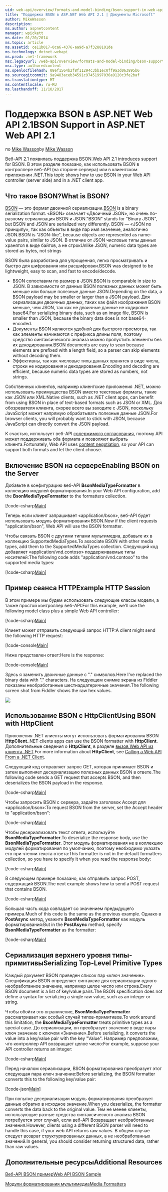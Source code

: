 ```yaml
---
uid: web-api/overview/formats-and-model-binding/bson-support-in-web-api-21
title: "Поддержка BSON в ASP.NET Web API 2.1 | Документы Microsoft"
author: MikeWasson
description: 
ms.author: aspnetcontent
manager: wpickett
ms.date: 01/20/2014
ms.topic: article
ms.assetid: ce11b017-0ca6-4376-aa9d-a7f3288101de
ms.technology: dotnet-webapi
ms.prod: .net-framework
msc.legacyurl: /web-api/overview/formats-and-model-binding/bson-support-in-web-api-21
msc.type: authoredcontent
ms.openlocfilehash: 08ef1564b2f8f11294c3bb1ec0ff9a3d063895b6
ms.sourcegitcommit: 9a9483aceb34591c97451997036a9120c3fe2baf
ms.translationtype: MT
ms.contentlocale: ru-RU
ms.lasthandoff: 11/10/2017
---
```

<a name="bson-support-in-aspnet-web-api-21"></a><span data-ttu-id="b1848-102">Поддержка BSON в ASP.NET Web API 2.1</span><span class="sxs-lookup"><span data-stu-id="b1848-102">BSON Support in ASP.NET Web API 2.1</span></span>
====================
<span data-ttu-id="b1848-103">по [Mike Wasson](https://github.com/MikeWasson)</span><span class="sxs-lookup"><span data-stu-id="b1848-103">by [Mike Wasson](https://github.com/MikeWasson)</span></span>

<span data-ttu-id="b1848-104">Веб-API 2.1 появилась поддержка BSON.</span><span class="sxs-lookup"><span data-stu-id="b1848-104">Web API 2.1 introduces support for BSON.</span></span> <span data-ttu-id="b1848-105">В этом разделе показано, как использовать BSON в контроллере веб-API (на стороне сервера) или в клиентском приложении .NET.</span><span class="sxs-lookup"><span data-stu-id="b1848-105">This topic shows how to use BSON in your Web API controller (server side) and in a .NET client app.</span></span>

## <a name="what-is-bson"></a><span data-ttu-id="b1848-106">Что такое BSON?</span><span class="sxs-lookup"><span data-stu-id="b1848-106">What is BSON?</span></span>

<span data-ttu-id="b1848-107">[BSON](http://bsonspec.org/) — это формат двоичной сериализации.</span><span class="sxs-lookup"><span data-stu-id="b1848-107">[BSON](http://bsonspec.org/) is a binary serialization format.</span></span> <span data-ttu-id="b1848-108">«BSON» означает «Двоичный JSON», но очень по-разному сериализация BSON и JSON.</span><span class="sxs-lookup"><span data-stu-id="b1848-108">"BSON" stands for "Binary JSON", but BSON and JSON are serialized very differently.</span></span> <span data-ttu-id="b1848-109">BSON — «JSON по принципу», так как объекты в виде пар имя значение, аналогично JSON.</span><span class="sxs-lookup"><span data-stu-id="b1848-109">BSON is "JSON-like", because objects are represented as name-value pairs, similar to JSON.</span></span> <span data-ttu-id="b1848-110">В отличие от JSON числовые типы данных хранятся в виде байтов, а не строк</span><span class="sxs-lookup"><span data-stu-id="b1848-110">Unlike JSON, numeric data types are stored as bytes, not strings</span></span>

<span data-ttu-id="b1848-111">BSON была разработана для упрощенная, легко просматривать и быстро для шифрования или расшифровки.</span><span class="sxs-lookup"><span data-stu-id="b1848-111">BSON was designed to be lightweight, easy to scan, and fast to encode/decode.</span></span>

- <span data-ttu-id="b1848-112">BSON сопоставим по размер в JSON.</span><span class="sxs-lookup"><span data-stu-id="b1848-112">BSON is comparable in size to JSON.</span></span> <span data-ttu-id="b1848-113">В зависимости от данных BSON полезных данных может быть меньше или больше полезные данные JSON.</span><span class="sxs-lookup"><span data-stu-id="b1848-113">Depending on the data, a BSON payload may be smaller or larger than a JSON payload.</span></span> <span data-ttu-id="b1848-114">Для сериализации двоичных данных, таких как файл изображения BSON меньше, чем JSON, так как не двоичные данные не кодировке base64.</span><span class="sxs-lookup"><span data-stu-id="b1848-114">For serializing binary data, such as an image file, BSON is smaller than JSON, because the binary data does is not base64-encoded.</span></span>
- <span data-ttu-id="b1848-115">Документы BSON являются удобной для быстрого просмотра, так как элементы начинаются с префикса длины поля, поэтому средство синтаксического анализа можно пропустить элементы без их декодирования.</span><span class="sxs-lookup"><span data-stu-id="b1848-115">BSON documents are easy to scan because elements are prefixed with a length field, so a parser can skip elements without decoding them.</span></span>
- <span data-ttu-id="b1848-116">Эффективны, так как числовые типы данных хранятся в виде числа, строки не кодирования и декодирования.</span><span class="sxs-lookup"><span data-stu-id="b1848-116">Encoding and decoding are efficient, because numeric data types are stored as numbers, not strings.</span></span>

<span data-ttu-id="b1848-117">Собственных клиентов, например клиентские приложения .NET, можно использовать преимущества BSON вместо текстовые форматы, такие как JSON или XML.</span><span class="sxs-lookup"><span data-stu-id="b1848-117">Native clients, such as .NET client apps, can benefit from using BSON in place of text-based formats such as JSON or XML.</span></span> <span data-ttu-id="b1848-118">Для обозревателя клиента, скорее всего вы заходите с JSON, поскольку JavaScript может напрямую обрабатывать полезные данные JSON.</span><span class="sxs-lookup"><span data-stu-id="b1848-118">For browser clients, you will probably want to stick with JSON, because JavaScript can directly convert the JSON payload.</span></span>

<span data-ttu-id="b1848-119">К счастью, использует веб-API [содержимого согласования](content-negotiation.md), поэтому API может поддерживать оба формата и позволяют выбрать клиента.</span><span class="sxs-lookup"><span data-stu-id="b1848-119">Fortunately, Web API uses [content negotiation](content-negotiation.md), so your API can support both formats and let the client choose.</span></span>

## <a name="enabling-bson-on-the-server"></a><span data-ttu-id="b1848-120">Включение BSON на сервере</span><span class="sxs-lookup"><span data-stu-id="b1848-120">Enabling BSON on the Server</span></span>

<span data-ttu-id="b1848-121">Добавьте в конфигурацию веб-API **BsonMediaTypeFormatter** в коллекцию модулей форматирования.</span><span class="sxs-lookup"><span data-stu-id="b1848-121">In your Web API configuration, add the **BsonMediaTypeFormatter** to the formatters collection.</span></span>

[!code-csharp[Main](bson-support-in-web-api-21/samples/sample1.cs)]

<span data-ttu-id="b1848-122">Теперь если клиент запрашивает «application/bson», веб-API будет использовать модуль форматирования BSON.</span><span class="sxs-lookup"><span data-stu-id="b1848-122">Now if the client requests "application/bson", Web API will use the BSON formatter.</span></span>

<span data-ttu-id="b1848-123">Чтобы связать BSON с другими типами мультимедиа, добавьте их в коллекцию SupportedMediaTypes.</span><span class="sxs-lookup"><span data-stu-id="b1848-123">To associate BSON with other media types, add them to the SupportedMediaTypes collection.</span></span> <span data-ttu-id="b1848-124">Следующий код добавляет «application/vnd.contoso» поддерживаемые типы носителей:</span><span class="sxs-lookup"><span data-stu-id="b1848-124">The following code adds "application/vnd.contoso" to the supported media types:</span></span>

[!code-csharp[Main](bson-support-in-web-api-21/samples/sample2.cs)]

## <a name="example-http-session"></a><span data-ttu-id="b1848-125">Пример сеанса HTTP</span><span class="sxs-lookup"><span data-stu-id="b1848-125">Example HTTP Session</span></span>

<span data-ttu-id="b1848-126">В этом примере мы будем использовать следующие классы модели, а также простой контроллер веб-API:</span><span class="sxs-lookup"><span data-stu-id="b1848-126">For this example, we'll use the following model class plus a simple Web API controller:</span></span>

[!code-csharp[Main](bson-support-in-web-api-21/samples/sample3.cs)]

<span data-ttu-id="b1848-127">Клиент может отправить следующий запрос HTTP:</span><span class="sxs-lookup"><span data-stu-id="b1848-127">A client might send the following HTTP request:</span></span>

[!code-console[Main](bson-support-in-web-api-21/samples/sample4.cmd)]

<span data-ttu-id="b1848-128">Ниже представлен ответ:</span><span class="sxs-lookup"><span data-stu-id="b1848-128">Here is the response:</span></span>

[!code-console[Main](bson-support-in-web-api-21/samples/sample5.cmd)]

<span data-ttu-id="b1848-129">Здесь я заменить двоичные данные с &quot;.&quot; символов.</span><span class="sxs-lookup"><span data-stu-id="b1848-129">Here I've replaced the binary data with &quot;.&quot; characters.</span></span> <span data-ttu-id="b1848-130">На следующем снимке экрана из Fiddler показаны необработанные шестнадцатеричные значения.</span><span class="sxs-lookup"><span data-stu-id="b1848-130">The following screen shot from Fiddler shows the raw hex values.</span></span>

[![](bson-support-in-web-api-21/_static/image2.png)](bson-support-in-web-api-21/_static/image1.png)

## <a name="using-bson-with-httpclient"></a><span data-ttu-id="b1848-131">Использование BSON с HttpClient</span><span class="sxs-lookup"><span data-stu-id="b1848-131">Using BSON with HttpClient</span></span>

<span data-ttu-id="b1848-132">Приложения .NET клиенты могут использовать форматирования BSON **HttpClient**.</span><span class="sxs-lookup"><span data-stu-id="b1848-132">.NET clients apps can use the BSON formatter with **HttpClient**.</span></span> <span data-ttu-id="b1848-133">Дополнительные сведения о **HttpClient**, в разделе [вызов Web API из клиента .NET](../advanced/calling-a-web-api-from-a-net-client.md).</span><span class="sxs-lookup"><span data-stu-id="b1848-133">For more information about **HttpClient**, see [Calling a Web API From a .NET Client](../advanced/calling-a-web-api-from-a-net-client.md).</span></span>

<span data-ttu-id="b1848-134">Следующий код отправляет запрос GET, которая принимает BSON и затем выполняет десериализацию полезных данных BSON в ответе.</span><span class="sxs-lookup"><span data-stu-id="b1848-134">The following code sends a GET request that accepts BSON, and then deserializes the BSON payload in the response.</span></span>

[!code-csharp[Main](bson-support-in-web-api-21/samples/sample6.cs)]

<span data-ttu-id="b1848-135">Чтобы запросить BSON с сервера, задайте заголовок Accept для «application/bson»:</span><span class="sxs-lookup"><span data-stu-id="b1848-135">To request BSON from the server, set the Accept header to "application/bson":</span></span>

[!code-csharp[Main](bson-support-in-web-api-21/samples/sample7.cs)]

<span data-ttu-id="b1848-136">Чтобы десериализовать текст ответа, используйте **BsonMediaTypeFormatter**.</span><span class="sxs-lookup"><span data-stu-id="b1848-136">To deserialize the response body, use the **BsonMediaTypeFormatter**.</span></span> <span data-ttu-id="b1848-137">Этот модуль форматирования не в коллекцию модулей форматирования по умолчанию, поэтому необходимо указать его при чтении текста ответа:</span><span class="sxs-lookup"><span data-stu-id="b1848-137">This formatter is not in the default formatters collection, so you have to specify it when you read the response body:</span></span>

[!code-csharp[Main](bson-support-in-web-api-21/samples/sample8.cs)]

<span data-ttu-id="b1848-138">В следующем примере показано, как отправить запрос POST, содержащий BSON.</span><span class="sxs-lookup"><span data-stu-id="b1848-138">The next example shows how to send a POST request that contains BSON.</span></span>

[!code-csharp[Main](bson-support-in-web-api-21/samples/sample9.cs)]

<span data-ttu-id="b1848-139">Большая часть кода совпадает со значением предыдущего примера.</span><span class="sxs-lookup"><span data-stu-id="b1848-139">Much of this code is the same as the previous example.</span></span> <span data-ttu-id="b1848-140">Однако в **PostAsync** метод, укажите **BsonMediaTypeFormatter** как модуль форматирования:</span><span class="sxs-lookup"><span data-stu-id="b1848-140">But in the **PostAsync** method, specify **BsonMediaTypeFormatter** as the formatter:</span></span>

[!code-csharp[Main](bson-support-in-web-api-21/samples/sample10.cs)]

## <a name="serializing-top-level-primitive-types"></a><span data-ttu-id="b1848-141">Сериализация верхнего уровня типы-примитивы</span><span class="sxs-lookup"><span data-stu-id="b1848-141">Serializing Top-Level Primitive Types</span></span>

<span data-ttu-id="b1848-142">Каждый документ BSON приведен список пар «ключ значение». Спецификация BSON определяет синтаксис для сериализации одного необработанное значение, например целое число или строка.</span><span class="sxs-lookup"><span data-stu-id="b1848-142">Every BSON document is a list of key/value pairs.The BSON specification does not define a syntax for serializing a single raw value, such as an integer or string.</span></span>

<span data-ttu-id="b1848-143">Чтобы обойти это ограничение, **BsonMediaTypeFormatter** рассматривает как особый случай типов-примитивов.</span><span class="sxs-lookup"><span data-stu-id="b1848-143">To work around this limitation, the **BsonMediaTypeFormatter** treats primitive types as a special case.</span></span> <span data-ttu-id="b1848-144">До сериализации, он преобразует значение в виде пары ключ значение с ключом «Значение».</span><span class="sxs-lookup"><span data-stu-id="b1848-144">Before serializing, it converts the value into a key/value pair with the key "Value".</span></span> <span data-ttu-id="b1848-145">Например предположим, что контроллер API возвращает целое число:</span><span class="sxs-lookup"><span data-stu-id="b1848-145">For example, suppose your API controller returns an integer:</span></span>

[!code-csharp[Main](bson-support-in-web-api-21/samples/sample11.cs)]

<span data-ttu-id="b1848-146">Перед началом сериализации, BSON форматирования преобразует этот следующая пара ключ значение:</span><span class="sxs-lookup"><span data-stu-id="b1848-146">Before serializing, the BSON formatter converts this to the following key/value pair:</span></span>

[!code-json[Main](bson-support-in-web-api-21/samples/sample12.json)]

<span data-ttu-id="b1848-147">При попытке десериализации модуль форматирования преобразует данные обратно в исходное значение.</span><span class="sxs-lookup"><span data-stu-id="b1848-147">When you deserialize, the formatter converts the data back to the original value.</span></span> <span data-ttu-id="b1848-148">Тем не менее клиенты, использующие разные средства синтаксического анализа BSON потребуется этот случай, если веб-API Возвращает необработанные значения.</span><span class="sxs-lookup"><span data-stu-id="b1848-148">However, clients using a different BSON parser will need to handle this case, if your web API returns raw values.</span></span> <span data-ttu-id="b1848-149">В общем случае следует возврат структурированных данных, а не необработанных значений.</span><span class="sxs-lookup"><span data-stu-id="b1848-149">In general, you should consider returning structured data, rather than raw values.</span></span>

## <a name="additional-resources"></a><span data-ttu-id="b1848-150">Дополнительные ресурсы</span><span class="sxs-lookup"><span data-stu-id="b1848-150">Additional Resources</span></span>

[<span data-ttu-id="b1848-151">Веб-API BSON пример</span><span class="sxs-lookup"><span data-stu-id="b1848-151">Web API BSON Sample</span></span>](https://aspnet.codeplex.com/SourceControl/latest#Samples/WebApi/BSONSample/)

[<span data-ttu-id="b1848-152">Модули форматирования мультимедиа</span><span class="sxs-lookup"><span data-stu-id="b1848-152">Media Formatters</span></span>](media-formatters.md)
